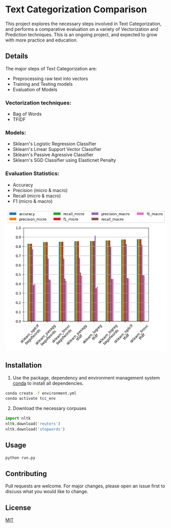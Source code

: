 # Text Categorization Comparison

This project explores the necessary steps involved in Text Categorization, and performs a comparative evaluation on a variety of Vectorization and Prediction techniques. This is an ongoing project, and expected to grow with more practice and education.

## Details
The major steps of Text Categorization are:
* Preprocessing raw text into vectors
* Training and Testing models
* Evaluation of Models

### Vectorization techniques:
* Bag of Words
* TFIDF

### Models:
* Sklearn's Logistic Regression Classifier
* Sklearn's Linear Support Vector Classifier
* Sklearn's Passive Agressive Classifier
* Sklearn's SGD Classifier using Elasticnet Penalty

### Evaluation Statistics:
* Accuracy
* Precision (micro & macro)
* Recall (micro & macro)
* F1 (micro & macro)

![Text Categorization Comparison](https://github.com/Carlos-Muniz/Text-Categorization-Comparison/blob/master/RESULTS/eval_results.png)

## Installation

1) Use the package, dependency and environment management system [conda](https://www.anaconda.com/products/individual) to install all dependencies.

```bash
conda create -f environment.yml
conda activate tcc_env
```

2) Download the necessary corpuses
```python
import nltk
nltk.download('reuters')
nltk.download('stopwords')
```


## Usage

```bash
python run.py 
```

## Contributing
Pull requests are welcome. For major changes, please open an issue first to discuss what you would like to change.

## License
[MIT](https://choosealicense.com/licenses/mit/)
